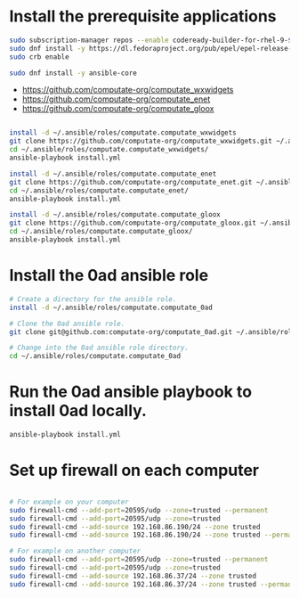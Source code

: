 
# Install the prerequisite applications

```bash
sudo subscription-manager repos --enable codeready-builder-for-rhel-9-$(arch)-rpms
sudo dnf install -y https://dl.fedoraproject.org/pub/epel/epel-release-latest-9.noarch.rpm
sudo crb enable

sudo dnf install -y ansible-core
```

- https://github.com/computate-org/computate_wxwidgets
- https://github.com/computate-org/computate_enet
- https://github.com/computate-org/computate_gloox

```bash

install -d ~/.ansible/roles/computate.computate_wxwidgets
git clone https://github.com/computate-org/computate_wxwidgets.git ~/.ansible/roles/computate.computate_wxwidgets/
cd ~/.ansible/roles/computate.computate_wxwidgets/
ansible-playbook install.yml

install -d ~/.ansible/roles/computate.computate_enet
git clone https://github.com/computate-org/computate_enet.git ~/.ansible/roles/computate.computate_enet/
cd ~/.ansible/roles/computate.computate_enet/
ansible-playbook install.yml

install -d ~/.ansible/roles/computate.computate_gloox
git clone https://github.com/computate-org/computate_gloox.git ~/.ansible/roles/computate.computate_gloox/
cd ~/.ansible/roles/computate.computate_gloox/
ansible-playbook install.yml
```

# Install the 0ad ansible role

```bash
# Create a directory for the ansible role. 
install -d ~/.ansible/roles/computate.computate_0ad

# Clone the 0ad ansible role. 
git clone git@github.com:computate-org/computate_0ad.git ~/.ansible/roles/computate.computate_0ad

# Change into the 0ad ansible role directory. 
cd ~/.ansible/roles/computate.computate_0ad
```

# Run the 0ad ansible playbook to install 0ad locally. 

```bash
ansible-playbook install.yml
```

# Set up firewall on each computer

```bash

# For example on your computer
sudo firewall-cmd --add-port=20595/udp --zone=trusted --permanent
sudo firewall-cmd --add-port=20595/udp --zone=trusted
sudo firewall-cmd --add-source 192.168.86.190/24 --zone trusted
sudo firewall-cmd --add-source 192.168.86.190/24 --zone trusted --permanent

# For example on another computer
sudo firewall-cmd --add-port=20595/udp --zone=trusted --permanent
sudo firewall-cmd --add-port=20595/udp --zone=trusted
sudo firewall-cmd --add-source 192.168.86.37/24 --zone trusted
sudo firewall-cmd --add-source 192.168.86.37/24 --zone trusted --permanent
```
